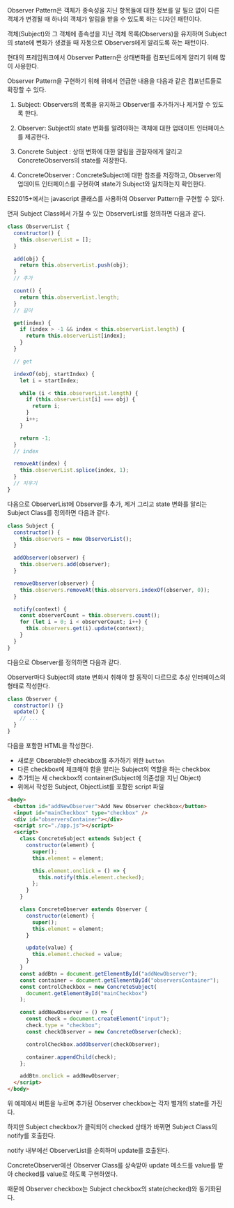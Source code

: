 Observer Pattern은 객체가 종속성을 지닌 항목들에 대한 정보를 알 필요 없이 다른 객체가 변경될 때 하나의 객체가 알림을 받을 수 있도록 하는 디자인 패턴이다.

객체(Subject)와 그 객체에 종속성을 지닌 객체 목록(Observers)을 유지하며 Subject의 state에 변화가 생겼을 때 자동으로 Observers에게 알리도록 하는 패턴이다.

현대의 프레임워크에서 Observer Pattern은 상태변화를 컴포넌트에게 알리기 위해 많이 사용한다.

Observer Pattern을 구현하기 위해 위에서 언급한 내용을 다음과 같은 컴포넌트들로 확장할 수 있다.

1. Subject: Observers의 목록을 유지하고 Observer를 추가하거나 제거할 수 있도록 한다.

2. Observer: Subject의 state 변화를 알려야하는 객체에 대한 업데이트 인터페이스를 제공한다.

3. Concrete Subject : 상태 변화에 대한 알림을 관찰자에게 알리고 ConcreteObservers의 state를 저장한다.

4. ConcreteObserver : ConcreteSubject에 대한 참조를 저장하고, Observer의 업데이트 인터페이스를 구현하여 state가 Subject와 일치하는지 확인한다.

ES2015+에서는 javascript 클래스를 사용하여 Observer Pattern을 구현할 수 있다.

먼저 Subject Class에서 가질 수 있는 ObserverList를 정의하면 다음과 같다.

```js
class ObserverList {
  constructor() {
    this.observerList = [];
  }

  add(obj) {
    return this.observerList.push(obj);
  }
  // 추가

  count() {
    return this.observerList.length;
  }
  // 길이

  get(index) {
    if (index > -1 && index < this.observerList.length) {
      return this.observerList[index];
    }
  }

  // get

  indexOf(obj, startIndex) {
    let i = startIndex;

    while (i < this.observerList.length) {
      if (this.observerList[i] === obj) {
        return i;
      }
      i++;
    }

    return -1;
  }
  // index

  removeAt(index) {
    this.observerList.splice(index, 1);
  }
  // 지우기
}
```

다음으로 ObserverList에 Observer를 추가, 제거 그리고 state 변화를 알리는 Subject Class를 정의하면 다음과 같다.

```js
class Subject {
  constructor() {
    this.observers = new ObserverList();
  }

  addObserver(observer) {
    this.observers.add(observer);
  }

  removeObserver(observer) {
    this.observers.removeAt(this.observers.indexOf(observer, 0));
  }

  notify(context) {
    const observerCount = this.observers.count();
    for (let i = 0; i < observerCount; i++) {
      this.observers.get(i).update(context);
    }
  }
}
```

다음으로 Observer를 정의하면 다음과 같다.

Observer마다 Subject의 state 변화시 취해야 할 동작이 다르므로 추상 인터페이스의 형태로 작성한다.

```js
class Observer {
  constructor() {}
  update() {
    // ...
  }
}
```

다음을 포함한 HTML을 작성한다.

- 새로운 Obserable한 checkbox를 추가하기 위한 `button`
- 다른 checkbox에 체크해야 함을 알리는 Subject의 역할을 하는 checkbox
- 추가되는 새 checkbox의 container(Subject에 의존성을 지닌 Object)
- 위에서 작성한 Subject, ObjectList를 포함한 script 파일

```html
<body>
  <button id="addNewObserver">Add New Observer checkbox</button>
  <input id="mainCheckbox" type="checkbox" />
  <div id="observersContainer"></div>
  <script src="./app.js"></script>
  <script>
    class ConcreteSubject extends Subject {
      constructor(element) {
        super();
        this.element = element;

        this.element.onclick = () => {
          this.notify(this.element.checked);
        };
      }
    }

    class ConcreteObserver extends Observer {
      constructor(element) {
        super();
        this.element = element;
      }

      update(value) {
        this.element.checked = value;
      }
    }
    const addBtn = document.getElementById("addNewObserver");
    const container = document.getElementById("observersContainer");
    const controlCheckbox = new ConcreteSubject(
      document.getElementById("mainCheckbox")
    );

    const addNewObserver = () => {
      const check = document.createElement("input");
      check.type = "checkbox";
      const checkObserver = new ConcreteObserver(check);

      controlCheckbox.addObserver(checkObserver);

      container.appendChild(check);
    };

    addBtn.onclick = addNewObserver;
  </script>
</body>
```

위 예제에서 버튼을 누르며 추가된 Observer checkbox는 각자 별개의 state를 가진다.

하지만 Subject checkbox가 클릭되어 checked 상태가 바뀌면 Subject Class의 notify를 호출한다.

notify 내부에선 ObserverList를 순회하며 update를 호출된다.

ConcreteObserver에선 Observer Class를 상속받아 update 메소드를 value를 받아 checked를 value로 하도록 구현하였다.

때문에 Observer checkbox는 Subject checkbox의 state(checked)와 동기화된다.
